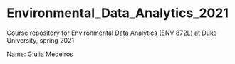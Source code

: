 # Environmental_Data_Analytics_2021
Course repository for Environmental Data Analytics (ENV 872L) at Duke University, spring 2021

Name: Giulia Medeiros